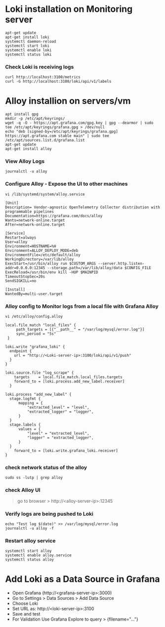 # Loki installation on Monitoring server
```
apt-get update
apt-get install loki
systemctl daemon-reload
systemctl start loki
systemctl enable loki
systemctl status loki
```
### Check Loki is receiving logs
```
curl http://localhost:3100/metrics
curl -G http://localhost:3100/loki/api/v1/labels
```

# Alloy installion on servers/vm 

```
apt install gpg
mkdir -p /etc/apt/keyrings/
wget -q -O - https://apt.grafana.com/gpg.key | gpg --dearmor | sudo tee /etc/apt/keyrings/grafana.gpg > /dev/null
echo "deb [signed-by=/etc/apt/keyrings/grafana.gpg] https://apt.grafana.com stable main" | sudo tee /etc/apt/sources.list.d/grafana.list
apt-get update
apt-get install alloy
```
### View Alloy Logs
```
journalctl -u alloy
```

### Configure Alloy - Expose the UI to other machines
```
vi /lib/systemd/system/alloy.service
```
```
[Unit]
Description= Vendor-agnostic OpenTelemetry Collector distribution with programmable pipelines
Documentation=https://grafana.com/docs/alloy
Wants=network-online.target
After=network-online.target

[Service]
Restart=always
User=alloy
Environment=HOSTNAME=%H
Environment=ALLOY_DEPLOY_MODE=deb
EnvironmentFile=/etc/default/alloy
WorkingDirectory=/var/lib/alloy
ExecStart=/usr/bin/alloy run $CUSTOM_ARGS --server.http.listen-addr=0.0.0.0:12345 --storage.path=/var/lib/alloy/data $CONFIG_FILE
ExecReload=/usr/bin/env kill -HUP $MAINPID
TimeoutStopSec=20s
SendSIGKILL=no

[Install]
WantedBy=multi-user.target
```
### Alloy config to Monitor logs from a local file with Grafana Alloy
```
vi /etc/alloy/config.alloy
```
```
local.file_match "local_files" {
     path_targets = [{"__path__" = "/var/log/mysql/error.log"}]
     sync_period = "5s"
 }

loki.write "grafana_loki" {
  endpoint {
    url = "http://<Loki-server-ip>:3100/loki/api/v1/push"
  }
}

loki.source.file "log_scrape" {
    targets    = local.file_match.local_files.targets
    forward_to = [loki.process.add_new_label.receiver]
  }

loki.process "add_new_label" {
  stage.logfmt {
      mapping = {
          "extracted_level" = "level",
          "extracted_logger" = "logger",
      }
  }
  stage.labels {
      values = {
          "level" = "extracted_level",
          "logger" = "extracted_logger",
      }
  }
    forward_to = [loki.write.grafana_loki.receiver]
}
```
### check network status of the alloy
```
sudo ss -lutp | grep alloy
```
### check Alloy UI
> go to browser > http://<alloy-server-ip\>:12345

###  Verify logs are being pushed to Loki
```
echo "Test log $(date)" >> /var/log/mysql/error.log
journalctl -u alloy -f
```
### Restart alloy service
```
systemctl start alloy
systemctl enable alloy.service
systemctl status alloy
```

# Add Loki as a Data Source in Grafana
* Open Grafana (http://<grafana-server-ip\>:3000)
* Go to Settings > Data Sources > Add Data Source
* Choose Loki
* Set URL as: http://<loki-server-ip\>:3100
* Save and test
* For Validation Use Grafana Explore to query > {filename="..."}


